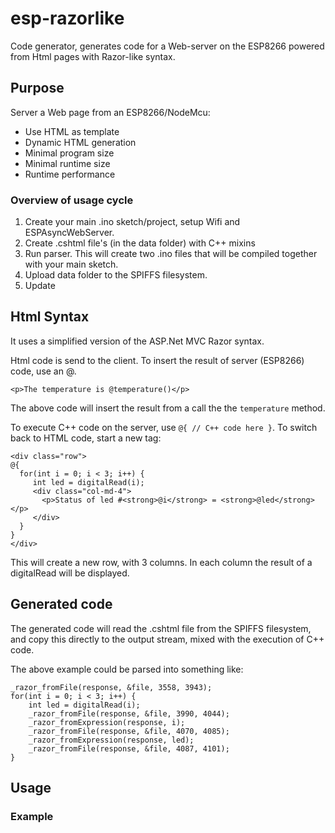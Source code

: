 # esp-razorlike

Code generator, generates code for a Web-server on the ESP8266 powered from Html pages with Razor-like syntax.

## Purpose

Server a Web page from an ESP8266/NodeMcu:

* Use HTML as template
* Dynamic HTML generation
* Minimal program size
* Minimal runtime size
* Runtime performance

### Overview of usage cycle

1. Create your main .ino sketch/project, setup Wifi and ESPAsyncWebServer.
2. Create .cshtml file's (in the data folder) with C++ mixins
2. Run parser. This will create two .ino files that will be compiled together with your main sketch.
3. Upload data folder to the SPIFFS filesystem.
5. Update

## Html Syntax
It uses a simplified version of the ASP.Net MVC Razor syntax.

Html code is send to the client. To insert the result of server (ESP8266) code, use an @.

    <p>The temperature is @temperature()</p>

The above code will insert the result from a call the the `temperature` method.

To execute C++ code on the server, use `@{ // C++ code here }`. To switch
back to HTML code, start a new tag:

    <div class="row">
    @{
      for(int i = 0; i < 3; i++) {
         int led = digitalRead(i);
         <div class="col-md-4">
           <p>Status of led #<strong>@i</strong> = <strong>@led</strong></p>
         </div>
      }
    }
    </div>

This will create a new row, with 3 columns. In each column the result of a digitalRead will be displayed.

## Generated code

The generated code will read the .cshtml file from the SPIFFS filesystem, and copy this
directly to the output stream, mixed with the execution of
C++ code.

The above example could be parsed into something like:

    _razor_fromFile(response, &file, 3558, 3943);
    for(int i = 0; i < 3; i++) {
        int led = digitalRead(i);
        _razor_fromFile(response, &file, 3990, 4044);
        _razor_fromExpression(response, i);
        _razor_fromFile(response, &file, 4070, 4085);
        _razor_fromExpression(response, led);
        _razor_fromFile(response, &file, 4087, 4101);
    }

## Usage



### Example

